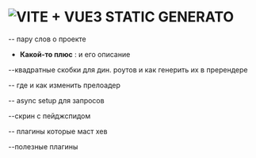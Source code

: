 # ![VITE + VUE3 STATIC GENERATO](https://ih1.redbubble.net/image.2346251112.5083/poster,504x498,f8f8f8-pad,600x600,f8f8f8.jpg)

-- пару слов о проекте

- **Какой-то плюс** : и его описание

--квадратные скобки для дин. роутов
и как генерить их в пререндере

-- где и как изменить прелоадер

-- async setup для запросов

--скрин с пейджспидом

-- плагины которые маст хев

--полезные плагины
